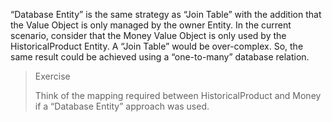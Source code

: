 “Database Entity” is the same strategy as “Join Table” with the addition that the Value Object is only managed by the owner Entity. In the current scenario, consider that the Money Value Object is only used by the HistoricalProduct Entity. A “Join Table” would be over-complex. So, the same result could be achieved using a “one-to-many” database relation.



> Exercise
>
> Think of the mapping required between HistoricalProduct and Money if a “Database Entity” approach was used.



